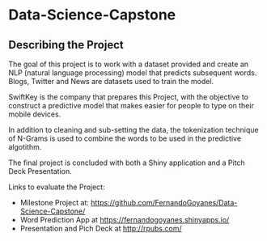# Data-Science-Capstone

## Describing the Project

The goal of this project is to work with a dataset provided and create an NLP (natural language processing) model that predicts subsequent words. Blogs, Twitter and News are datasets used to train the model.

SwiftKey is the company that prepares this Project, with the objective to construct a predictive model that makes easier for people to type on their mobile devices.

In addition to cleaning and sub-setting the data, the tokenization technique of N-Grams is used to combine the words to be used in the predictive algotithm.

The final project is concluded with both a Shiny application and a Pitch Deck Presentation.

Links to evaluate the Project:

 * Milestone Project at: https://github.com/FernandoGoyanes/Data-Science-Capstone/
 * Word Prediction App at https://fernandogoyanes.shinyapps.io/
 * Presentation and Pich Deck at http://rpubs.com/
